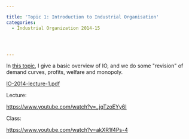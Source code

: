 ```yaml
---

title: 'Topic 1: Introduction to Industrial Organisation'
categories:
  - Industrial Organization 2014-15




---
```

In <a href="https://www.tholden.org/wp-content/uploads/2014/10/IO-2014-lecture-1.pdf">this topic</a>, I give a basic overview of IO, and we do some "revision" of demand curves, profits, welfare and monopoly.





<object data="https://www.tholden.org/wp-content/uploads/2014/10/IO-2014-lecture-1.pdf" type="application/pdf" width="100%" height="100%"><a href="https://www.tholden.org/wp-content/uploads/2014/10/IO-2014-lecture-1.pdf">IO-2014-lecture-1.pdf</a></object>





Lecture:

https://www.youtube.com/watch?v=_jqTzoEYy6I

Class:

https://www.youtube.com/watch?v=akXR1f4Ps-4